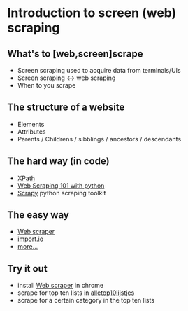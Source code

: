 # Introduction to screen (web) scraping

## What's to [web,screen]scrape
 * Screen scraping used to acquire data from terminals/UIs
 * Screen scraping <-> web scraping
 * When to you scrape

## The structure of a website
 * Elements
 * Attributes
 * Parents / Childrens / sibblings / ancestors / descendants 

## The hard way (in code)
* [XPath](http://www.w3schools.com/xpath/xpath_syntax.asp) 
* [Web Scraping 101 with python](http://www.gregreda.com/2013/03/03/web-scraping-101-with-python/)
* [Scrapy](http://scrapy.org/) python scraping toolkit

## The easy way
* [Web scraper](http://webscraper.io/)
* [import.io](https://import.io/)
* [more...](http://bit.ly/1uMo7hy)

## Try it out
* install [Web scraper](http://webscraper.io/) in chrome
* scrape for top ten lists in [alletop10lijstjes](http://www.alletop10lijstjes.nl/)
* scrape for a certain category in the top ten lists
